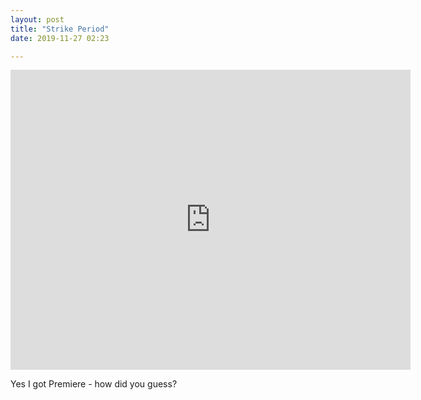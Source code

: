 ```yaml
---
layout: post
title: "Strike Period"
date: 2019-11-27 02:23

---
```


<iframe src="https://player.vimeo.com/video/375817939" width="640" height="480" frameborder="0" allow="autoplay; fullscreen" allowfullscreen></iframe>


Yes I got Premiere - how did you guess?
